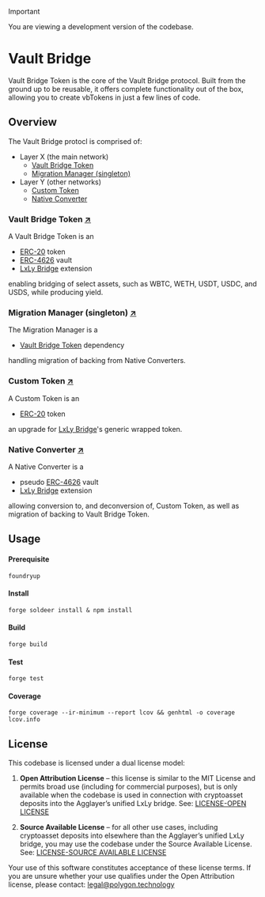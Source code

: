 > [!IMPORTANT]
> You are viewing a development version of the codebase.

# Vault Bridge

Vault Bridge Token is the core of the Vault Bridge protocol. Built from the ground up to be reusable, it offers complete functionality out of the box, allowing you to create vbTokens in just a few lines of code.

## Overview

The Vault Bridge protocl is comprised of:

- Layer X (the main network)
  - [Vault Bridge Token](#vault-bridge-token-)
  - [Migration Manager (singleton)](#migration-manager-singleton-)
- Layer Y (other networks)
  - [Custom Token](#custom-token-)
  - [Native Converter](#native-converter-)

### Vault Bridge Token [↗](src/VaultBridgeToken.sol)

A Vault Bridge Token is an

- [ERC-20](https://eips.ethereum.org/EIPS/eip-20) token
- [ERC-4626](https://eips.ethereum.org/EIPS/eip-4626) vault
- [LxLy Bridge](https://github.com/0xPolygonHermez/zkevm-contracts) extension

enabling bridging of select assets, such as WBTC, WETH, USDT, USDC, and USDS, while producing yield.

### Migration Manager (singleton) [↗](src/MigrationManager.sol)

The Migration Manager is a

- [Vault Bridge Token](#vault-bridge-token-) dependency

handling migration of backing from Native Converters.

### Custom Token [↗](src/CustomToken.sol)

A Custom Token is an

- [ERC-20](https://eips.ethereum.org/EIPS/eip-20) token

an upgrade for [LxLy Bridge](https://github.com/0xPolygonHermez/zkevm-contracts)'s generic wrapped token.

### Native Converter [↗](src/NativeConverter.sol)

A Native Converter is a

- pseudo [ERC-4626](https://eips.ethereum.org/EIPS/eip-4626) vault
- [LxLy Bridge](https://github.com/0xPolygonHermez/zkevm-contracts) extension

allowing conversion to, and deconversion of, Custom Token, as well as migration of backing to Vault Bridge Token.

## Usage

#### Prerequisite

```
foundryup
```

#### Install

```
forge soldeer install & npm install
```

#### Build

```
forge build
```

#### Test

```
forge test
```

#### Coverage

```
forge coverage --ir-minimum --report lcov && genhtml -o coverage lcov.info
```

## License

This codebase is licensed under a dual license model:

1. **Open Attribution License** – this license is similar to the MIT License and permits broad 
use (including for commercial purposes), but is only available when the codebase is used in 
connection with cryptoasset deposits into the Agglayer’s unified LxLy bridge. See: [LICENSE-OPEN LICENSE](<LICENSE-OPEN LICENSE>)

1. **Source Available License** – for all other use cases, including cryptoasset deposits into 
elsewhere than the Agglayer’s unified LxLy bridge, you may use the codebase under the Source 
Available License. See: [LICENSE-SOURCE AVAILABLE LICENSE](<LICENSE-SOURCE AVAILABLE LICENSE>)

Your use of this software constitutes acceptance of these license terms. If you are unsure whether
your use qualifies under the Open Attribution license, please contact: legal@polygon.technology
